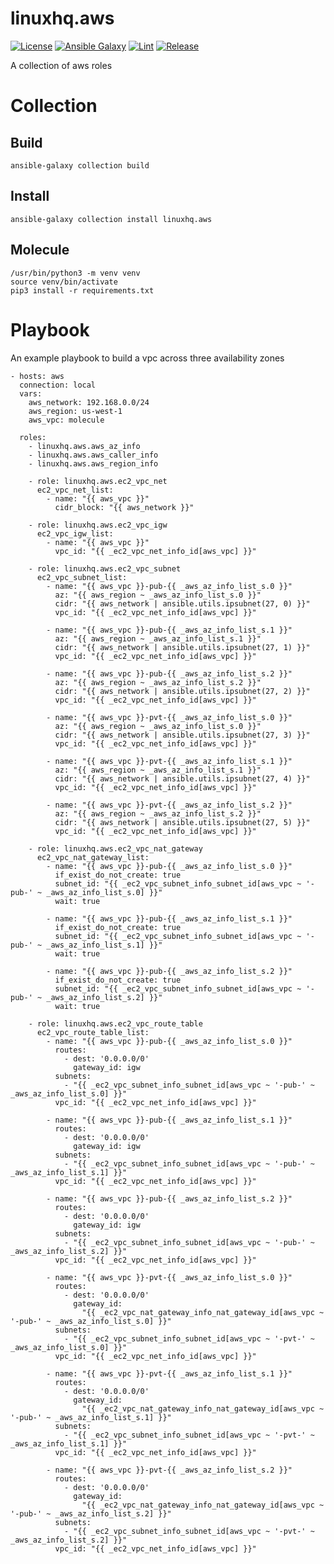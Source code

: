 # linuxhq.aws

[![License](https://img.shields.io/badge/license-GPLv3-lightgreen)](https://www.gnu.org/licenses/gpl-3.0.en.html#license-text)
[![Ansible Galaxy](https://img.shields.io/badge/collection-linuxhq.aws-blue)](https://galaxy.ansible.com/linuxhq/aws)
[![Lint](https://github.com/linuxhq/ansible-collection-aws/actions/workflows/linting.yml/badge.svg)](https://github.com/linuxhq/ansible-collection-aws/actions/workflows/linting.yml)
[![Release](https://github.com/linuxhq/ansible-collection-aws/actions/workflows/release.yml/badge.svg)](https://github.com/linuxhq/ansible-collection-aws/actions/workflows/release.yml)

A collection of aws roles

# Collection

## Build

    ansible-galaxy collection build

## Install

    ansible-galaxy collection install linuxhq.aws

## Molecule

    /usr/bin/python3 -m venv venv
    source venv/bin/activate
    pip3 install -r requirements.txt

# Playbook

An example playbook to build a vpc across three availability zones

    - hosts: aws
      connection: local
      vars:
        aws_network: 192.168.0.0/24
        aws_region: us-west-1
        aws_vpc: molecule

      roles:
        - linuxhq.aws.aws_az_info
        - linuxhq.aws.aws_caller_info
        - linuxhq.aws.aws_region_info

        - role: linuxhq.aws.ec2_vpc_net
          ec2_vpc_net_list:
            - name: "{{ aws_vpc }}"
              cidr_block: "{{ aws_network }}"

        - role: linuxhq.aws.ec2_vpc_igw
          ec2_vpc_igw_list:
            - name: "{{ aws_vpc }}"
              vpc_id: "{{ _ec2_vpc_net_info_id[aws_vpc] }}"

        - role: linuxhq.aws.ec2_vpc_subnet
          ec2_vpc_subnet_list:
            - name: "{{ aws_vpc }}-pub-{{ _aws_az_info_list_s.0 }}"
              az: "{{ aws_region ~ _aws_az_info_list_s.0 }}"
              cidr: "{{ aws_network | ansible.utils.ipsubnet(27, 0) }}"
              vpc_id: "{{ _ec2_vpc_net_info_id[aws_vpc] }}"

            - name: "{{ aws_vpc }}-pub-{{ _aws_az_info_list_s.1 }}"
              az: "{{ aws_region ~ _aws_az_info_list_s.1 }}"
              cidr: "{{ aws_network | ansible.utils.ipsubnet(27, 1) }}"
              vpc_id: "{{ _ec2_vpc_net_info_id[aws_vpc] }}"

            - name: "{{ aws_vpc }}-pub-{{ _aws_az_info_list_s.2 }}"
              az: "{{ aws_region ~ _aws_az_info_list_s.2 }}"
              cidr: "{{ aws_network | ansible.utils.ipsubnet(27, 2) }}"
              vpc_id: "{{ _ec2_vpc_net_info_id[aws_vpc] }}"

            - name: "{{ aws_vpc }}-pvt-{{ _aws_az_info_list_s.0 }}"
              az: "{{ aws_region ~ _aws_az_info_list_s.0 }}"
              cidr: "{{ aws_network | ansible.utils.ipsubnet(27, 3) }}"
              vpc_id: "{{ _ec2_vpc_net_info_id[aws_vpc] }}"

            - name: "{{ aws_vpc }}-pvt-{{ _aws_az_info_list_s.1 }}"
              az: "{{ aws_region ~ _aws_az_info_list_s.1 }}"
              cidr: "{{ aws_network | ansible.utils.ipsubnet(27, 4) }}"
              vpc_id: "{{ _ec2_vpc_net_info_id[aws_vpc] }}"

            - name: "{{ aws_vpc }}-pvt-{{ _aws_az_info_list_s.2 }}"
              az: "{{ aws_region ~ _aws_az_info_list_s.2 }}"
              cidr: "{{ aws_network | ansible.utils.ipsubnet(27, 5) }}"
              vpc_id: "{{ _ec2_vpc_net_info_id[aws_vpc] }}"

        - role: linuxhq.aws.ec2_vpc_nat_gateway
          ec2_vpc_nat_gateway_list:
            - name: "{{ aws_vpc }}-pub-{{ _aws_az_info_list_s.0 }}"
              if_exist_do_not_create: true
              subnet_id: "{{ _ec2_vpc_subnet_info_subnet_id[aws_vpc ~ '-pub-' ~ _aws_az_info_list_s.0] }}"
              wait: true

            - name: "{{ aws_vpc }}-pub-{{ _aws_az_info_list_s.1 }}"
              if_exist_do_not_create: true
              subnet_id: "{{ _ec2_vpc_subnet_info_subnet_id[aws_vpc ~ '-pub-' ~ _aws_az_info_list_s.1] }}"
              wait: true

            - name: "{{ aws_vpc }}-pub-{{ _aws_az_info_list_s.2 }}"
              if_exist_do_not_create: true
              subnet_id: "{{ _ec2_vpc_subnet_info_subnet_id[aws_vpc ~ '-pub-' ~ _aws_az_info_list_s.2] }}"
              wait: true

        - role: linuxhq.aws.ec2_vpc_route_table
          ec2_vpc_route_table_list:
            - name: "{{ aws_vpc }}-pub-{{ _aws_az_info_list_s.0 }}"
              routes:
                - dest: '0.0.0.0/0'
                  gateway_id: igw
              subnets:
                - "{{ _ec2_vpc_subnet_info_subnet_id[aws_vpc ~ '-pub-' ~ _aws_az_info_list_s.0] }}"
              vpc_id: "{{ _ec2_vpc_net_info_id[aws_vpc] }}"

            - name: "{{ aws_vpc }}-pub-{{ _aws_az_info_list_s.1 }}"
              routes:
                - dest: '0.0.0.0/0'
                  gateway_id: igw
              subnets:
                - "{{ _ec2_vpc_subnet_info_subnet_id[aws_vpc ~ '-pub-' ~ _aws_az_info_list_s.1] }}"
              vpc_id: "{{ _ec2_vpc_net_info_id[aws_vpc] }}"

            - name: "{{ aws_vpc }}-pub-{{ _aws_az_info_list_s.2 }}"
              routes:
                - dest: '0.0.0.0/0'
                  gateway_id: igw
              subnets:
                - "{{ _ec2_vpc_subnet_info_subnet_id[aws_vpc ~ '-pub-' ~ _aws_az_info_list_s.2] }}"
              vpc_id: "{{ _ec2_vpc_net_info_id[aws_vpc] }}"

            - name: "{{ aws_vpc }}-pvt-{{ _aws_az_info_list_s.0 }}"
              routes:
                - dest: '0.0.0.0/0'
                  gateway_id:
                    "{{ _ec2_vpc_nat_gateway_info_nat_gateway_id[aws_vpc ~ '-pub-' ~ _aws_az_info_list_s.0] }}"
              subnets:
                - "{{ _ec2_vpc_subnet_info_subnet_id[aws_vpc ~ '-pvt-' ~ _aws_az_info_list_s.0] }}"
              vpc_id: "{{ _ec2_vpc_net_info_id[aws_vpc] }}"

            - name: "{{ aws_vpc }}-pvt-{{ _aws_az_info_list_s.1 }}"
              routes:
                - dest: '0.0.0.0/0'
                  gateway_id:
                    "{{ _ec2_vpc_nat_gateway_info_nat_gateway_id[aws_vpc ~ '-pub-' ~ _aws_az_info_list_s.1] }}"
              subnets:
                - "{{ _ec2_vpc_subnet_info_subnet_id[aws_vpc ~ '-pvt-' ~ _aws_az_info_list_s.1] }}"
              vpc_id: "{{ _ec2_vpc_net_info_id[aws_vpc] }}"

            - name: "{{ aws_vpc }}-pvt-{{ _aws_az_info_list_s.2 }}"
              routes:
                - dest: '0.0.0.0/0'
                  gateway_id:
                    "{{ _ec2_vpc_nat_gateway_info_nat_gateway_id[aws_vpc ~ '-pub-' ~ _aws_az_info_list_s.2] }}"
              subnets:
                - "{{ _ec2_vpc_subnet_info_subnet_id[aws_vpc ~ '-pvt-' ~ _aws_az_info_list_s.2] }}"
              vpc_id: "{{ _ec2_vpc_net_info_id[aws_vpc] }}"
